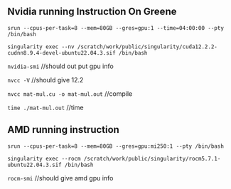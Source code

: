 ## Nvidia running Instruction On Greene
`srun --cpus-per-task=8 --mem=80GB --gres=gpu:1 --time=04:00:00 --pty /bin/bash`

`singularity exec --nv /scratch/work/public/singularity/cuda12.2.2-cudnn8.9.4-devel-ubuntu22.04.3.sif /bin/bash`

`nvidia-smi` //should out put gpu info

`nvcc -V` //should give 12.2

`nvcc mat-mul.cu -o mat-mul.out` //compile

`time ./mat-mul.out` //time

## AMD running instruction
`srun --cpus-per-task=8 --mem=80GB --gres=gpu:mi250:1 --pty /bin/bash`

`singularity exec --rocm /scratch/work/public/singularity/rocm5.7.1-ubuntu22.04.3.sif /bin/bash`

`rocm-smi` //should give amd gpu info


